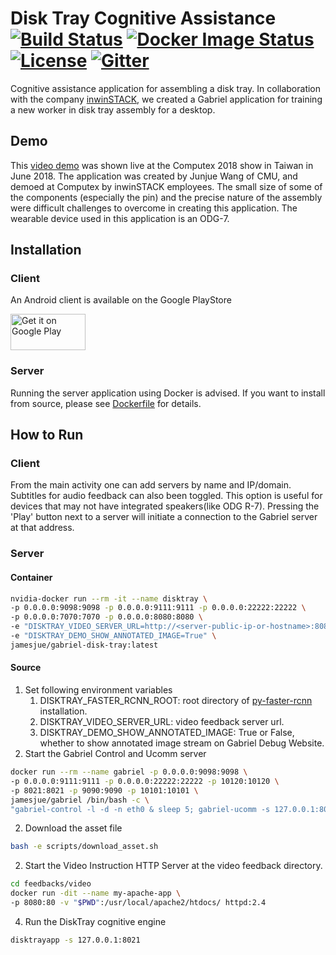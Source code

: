 # Disk Tray Cognitive Assistance [![Build Status][travis-image]][travis] [![Docker Image Status][docker-image]][docker] [![License][license-image]][license] [![Gitter][gitter-image]][gitter]

Cognitive assistance application for assembling a disk tray. In collaboration with the company [inwinSTACK](http://www.inwinstack.com/en/home/), we created a Gabriel application for training a new worker in disk tray assembly for a desktop.

[docker-image]: https://img.shields.io/docker/build/cmusatyalab/gabriel-disk-tray.svg
[docker]: https://hub.docker.com/r/cmusatyalab/gabriel-disk-tray

[travis-image]: https://travis-ci.org/cmusatyalab/gabriel-disk-tray.svg?branch=master
[travis]: http://travis-ci.org/cmusatyalab/gabriel-disk-tray

[license-image]: http://img.shields.io/badge/license-Apache--2-blue.svg?style=flat
[license]: LICENSE

[gitter-image]: https://badges.gitter.im/Join%20Chat.svg
[gitter]: https://gitter.im/gabriel-disk-tray/LOBBY

## Demo
This [video demo](https://www.youtube.com/watch?v=AwWZcL9XGI0) was shown live at the Computex 2018 show in Taiwan in June 2018.   The application was created by Junjue Wang of CMU, and demoed at Computex by inwinSTACK employees.   The small size of some of the components (especially the pin) and the precise nature of the assembly were difficult challenges to overcome in creating this application.  The wearable device used in this application is an ODG-7.

## Installation
### Client
An Android client is available on the Google PlayStore 

<a href='https://play.google.com/store/apps/details?id=edu.cmu.cs.gabrielclient'><img height='58px' width='120px' alt='Get it on Google Play' src='https://play.google.com/intl/en_us/badges/images/generic/en_badge_web_generic.png'/></a>

### Server
Running the server application using Docker is advised. If you want to install from source, please see [Dockerfile](Dockerfile) for details.


## How to Run
### Client
From the main activity one can add servers by name and IP/domain. Subtitles for audio feedback can also been toggled. This option is useful for devices that may not have integrated speakers(like ODG R-7).
Pressing the 'Play' button next to a server will initiate a connection to the Gabriel server at that address.

### Server
#### Container
```bash
nvidia-docker run --rm -it --name disktray \
-p 0.0.0.0:9098:9098 -p 0.0.0.0:9111:9111 -p 0.0.0.0:22222:22222 \
-p 0.0.0.0:7070:7070 -p 0.0.0.0:8080:8080 \
-e "DISKTRAY_VIDEO_SERVER_URL=http://<server-public-ip-or-hostname>:8080"  \
-e "DISKTRAY_DEMO_SHOW_ANNOTATED_IMAGE=True" \
jamesjue/gabriel-disk-tray:latest
```
#### Source
  1. Set following environment variables
      1. DISKTRAY_FASTER_RCNN_ROOT: root directory of [py-faster-rcnn](https://github.com/rbgirshick/py-faster-rcnn) installation.
      2. DISKTRAY_VIDEO_SERVER_URL: video feedback server url.
      3. DISKTRAY_DEMO_SHOW_ANNOTATED_IMAGE: True or False, whether to show annotated image stream on Gabriel Debug Website.
  1. Start the Gabriel Control and Ucomm server
  ```bash
  docker run --rm --name gabriel -p 0.0.0.0:9098:9098 \
  -p 0.0.0.0:9111:9111 -p 0.0.0.0:22222:22222 -p 10120:10120 \
  -p 8021:8021 -p 9090:9090 -p 10101:10101 \
  jamesjue/gabriel /bin/bash -c \
  "gabriel-control -l -d -n eth0 & sleep 5; gabriel-ucomm -s 127.0.0.1:8021"
  ```
  2. Download the asset file
  ```bash
  bash -e scripts/download_asset.sh
  ```
  2. Start the Video Instruction HTTP Server at the video feedback directory.
  ```bash
  cd feedbacks/video
  docker run -dit --name my-apache-app \
  -p 8080:80 -v "$PWD":/usr/local/apache2/htdocs/ httpd:2.4
  ```
  4. Run the DiskTray cognitive engine
  ```bash
  disktrayapp -s 127.0.0.1:8021
  ```
